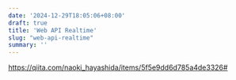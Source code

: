 ```yaml
---
date: '2024-12-29T18:05:06+08:00'
draft: true
title: 'Web API Realtime'
slug: "web-api-realtime"
summary: ''
---
```

https://qiita.com/naoki_hayashida/items/5f5e9dd6d785a4de3326#
